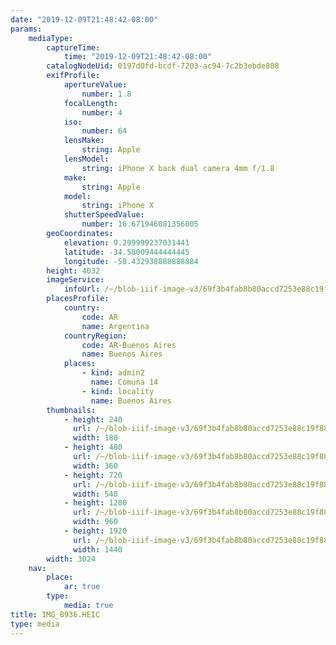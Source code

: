 ```yaml
---
date: "2019-12-09T21:48:42-08:00"
params:
    mediaType:
        captureTime:
            time: "2019-12-09T21:48:42-08:00"
        catalogNodeUid: 0197d0fd-bcdf-7203-ac94-7c2b3ebde808
        exifProfile:
            apertureValue:
                number: 1.8
            focalLength:
                number: 4
            iso:
                number: 64
            lensMake:
                string: Apple
            lensModel:
                string: iPhone X back dual camera 4mm f/1.8
            make:
                string: Apple
            model:
                string: iPhone X
            shutterSpeedValue:
                number: 16.671946081356005
        geoCoordinates:
            elevation: 9.299999237031441
            latitude: -34.58009444444445
            longitude: -58.432938888888884
        height: 4032
        imageService:
            infoUrl: /~/blob-iiif-image-v3/69f3b4fab8b80accd7253e88c19f88d2b3dba34ea70051323395fbe8f2b26d74/info.json
        placesProfile:
            country:
                code: AR
                name: Argentina
            countryRegion:
                code: AR-Buenos Aires
                name: Buenos Aires
            places:
                - kind: admin2
                  name: Comuna 14
                - kind: locality
                  name: Buenos Aires
        thumbnails:
            - height: 240
              url: /~/blob-iiif-image-v3/69f3b4fab8b80accd7253e88c19f88d2b3dba34ea70051323395fbe8f2b26d74/full/180%2C240/0/default.jpg
              width: 180
            - height: 480
              url: /~/blob-iiif-image-v3/69f3b4fab8b80accd7253e88c19f88d2b3dba34ea70051323395fbe8f2b26d74/full/360%2C480/0/default.jpg
              width: 360
            - height: 720
              url: /~/blob-iiif-image-v3/69f3b4fab8b80accd7253e88c19f88d2b3dba34ea70051323395fbe8f2b26d74/full/540%2C720/0/default.jpg
              width: 540
            - height: 1280
              url: /~/blob-iiif-image-v3/69f3b4fab8b80accd7253e88c19f88d2b3dba34ea70051323395fbe8f2b26d74/full/960%2C1280/0/default.jpg
              width: 960
            - height: 1920
              url: /~/blob-iiif-image-v3/69f3b4fab8b80accd7253e88c19f88d2b3dba34ea70051323395fbe8f2b26d74/full/1440%2C1920/0/default.jpg
              width: 1440
        width: 3024
    nav:
        place:
            ar: true
        type:
            media: true
title: IMG_8936.HEIC
type: media
---
```

